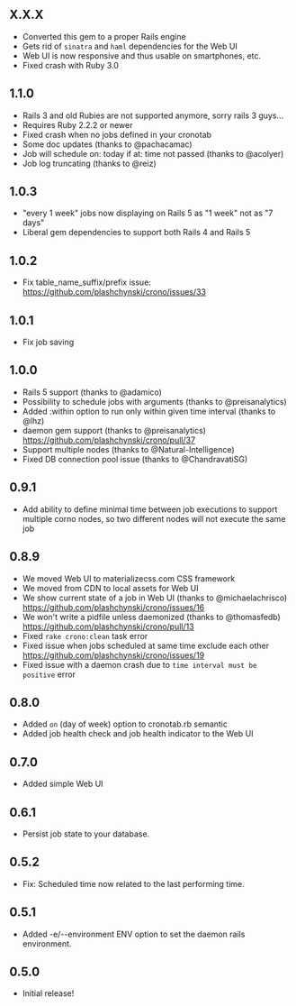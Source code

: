 X.X.X
-----------
- Converted this gem to a proper Rails engine
- Gets rid of `sinatra` and `haml` dependencies for the Web UI
- Web UI is now responsive and thus usable on smartphones, etc.
- Fixed crash with Ruby 3.0


1.1.0
-----------
- Rails 3 and old Rubies are not supported anymore, sorry rails 3 guys...
- Requires Ruby 2.2.2 or newer
- Fixed crash when no jobs defined in your cronotab
- Some doc updates (thanks to @pachacamac)
- Job will schedule on: today if at: time not passed (thanks to @acolyer)
- Job log truncating (thanks to @reiz)


1.0.3
-----------
- "every 1 week" jobs now displaying on Rails 5 as "1 week" not as "7 days"
- Liberal gem dependencies to support both Rails 4 and Rails 5


1.0.2
-----------
- Fix table_name_suffix/prefix issue: https://github.com/plashchynski/crono/issues/33


1.0.1
-----------
- Fix job saving


1.0.0
-----------
- Rails 5 support (thanks to @adamico)
- Possibility to schedule jobs with arguments (thanks to @preisanalytics)
- Added :within option to run only within given time interval (thanks to @lhz)
- daemon gem support (thanks to @preisanalytics) https://github.com/plashchynski/crono/pull/37
- Support multiple nodes (thanks to @Natural-Intelligence)
- Fixed DB connection pool issue (thanks to @ChandravatiSG)


0.9.1
-----------
- Add ability to define minimal time between job executions to support multiple corno nodes, so two different nodes will not execute the same job


0.8.9
-----------

- We moved Web UI to materializecss.com CSS framework
- We moved from CDN to local assets for Web UI
- We show current state of a job in Web UI (thanks to @michaelachrisco) https://github.com/plashchynski/crono/issues/16
- We won't write a pidfile unless daemonized (thanks to @thomasfedb) https://github.com/plashchynski/crono/pull/13
- Fixed `rake crono:clean` task error
- Fixed issue when jobs scheduled at same time exclude each other https://github.com/plashchynski/crono/issues/19
- Fixed issue with a daemon crash due to `time interval must be positive` error


0.8.0
-----------

- Added `on` (day of week) option to cronotab.rb semantic
- Added job health check and job health indicator to the Web UI


0.7.0
-----------

- Added simple Web UI


0.6.1
-----------

- Persist job state to your database.


0.5.2
-----------

- Fix: Scheduled time now related to the last performing time.


0.5.1
-----------

- Added -e/--environment ENV option to set the daemon rails environment.


0.5.0
-----------

- Initial release!
